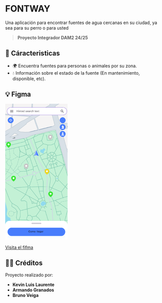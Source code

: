 # FONTWAY

Una aplicación para encontrar fuentes de agua cercanas en su ciudad, ya sea para su perro o para usted

>**Proyecto Integrador DAM2 24/25**

## 🚀 Cáracteristicas 

- 🌍 Encuentra fuentes para personas o animales por su zona.
- 💧 Información sobre el estado de la fuente (En mantenimiento, disponible, etc).

## 💡 Figma

<img src="app/src/main/res/img/Prototipo_Main.png" alt="Prototipo del main" style="width:200px; height:auto;">

[Visita el fifma](https://www.figma.com/design/y6SO0lJ3bDAyEqmhDfegK7/FontWay?node-id=0-1&p=f&t=5FkMIhLwzE9Z5xBi-0)

## 🧑‍💻 Créditos

Proyecto realizado por:

- **Kevin Luis Laurente**
- **Armando Granados**
- **Bruno Veiga**